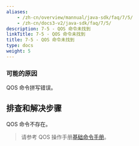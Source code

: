 ```yaml
---
aliases:
    - /zh-cn/overview/mannual/java-sdk/faq/7/5/
    - /zh-cn/docs3-v2/java-sdk/faq/7/5/
description: 7-5 - QOS 命令未找到
linkTitle: 7-5 - QOS 命令未找到
title: 7-5 - QOS 命令未找到
type: docs
weight: 5
---
```







### 可能的原因

QOS 命令拼写错误。

## 排查和解决步骤

QOS 命令不存在。

> 请参考 QOS 操作手册[基础命令手册](/zh-cn/overview/mannual/java-sdk/reference-manual/qos/command/)。
